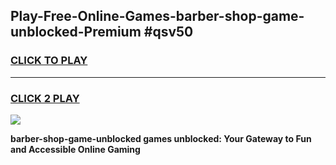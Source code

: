 
## Play-Free-Online-Games-barber-shop-game-unblocked-Premium #qsv50
<h3>
<a href="https://premium.freeplayer.one?title=barber-shop-game-unblocked&ref=8M">CLICK TO PLAY</a></h3>
<hr>

<h3>
<a href="https://premium.freeplayer.one?title=barber-shop-game-unblocked&ref=8M">CLICK 2 PLAY</a>
  
</h3>

<a href="https://premium.freeplayer.one?title=barber-shop-game-unblocked&ref=8M"><img src="https://clearcache.store/games.png"></a>


**barber-shop-game-unblocked games unblocked: Your Gateway to Fun and Accessible Online Gaming**
